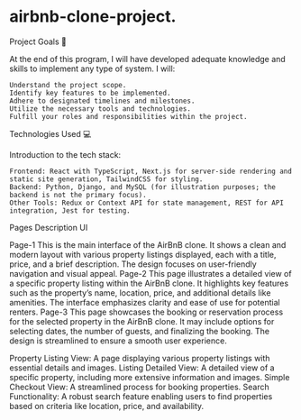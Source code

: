 # airbnb-clone-project.

Project Goals 🎯

  At the end of this program, I will have developed adequate knowledge and skills to implement any type of system. I will:
  
    Understand the project scope.
    Identify key features to be implemented.
    Adhere to designated timelines and milestones.
    Utilize the necessary tools and technologies.
    Fulfill your roles and responsibilities within the project.

Technologies Used 💻

  Introduction to the tech stack:
  
    Frontend: React with TypeScript, Next.js for server-side rendering and static site generation, TailwindCSS for styling.
    Backend: Python, Django, and MySQL (for illustration purposes; the backend is not the primary focus).
    Other Tools: Redux or Context API for state management, REST for API integration, Jest for testing.


Pages	Description	UI

  Page-1	This is the main interface of the AirBnB clone. It shows a clean and modern layout with various property listings displayed, each with a title, price, and a brief            description. The design focuses on user-friendly navigation and visual appeal.
  Page-2	This page illustrates a detailed view of a specific property listing within the AirBnB clone. It highlights key features such as the property’s name, location,               price, and additional details like amenities. The interface emphasizes clarity and ease of use for potential renters.	
  Page-3	This page showcases the booking or reservation process for the selected property in the AirBnB clone. It may include options for selecting dates, the number of               guests, and finalizing the booking. The design is streamlined to ensure a smooth user experience.	
  
  Property Listing View: A page displaying various property listings with essential details and images.
  Listing Detailed View: A detailed view of a specific property, including more extensive information and images.
  Simple Checkout View: A streamlined process for booking properties.
  Search Functionality: A robust search feature enabling users to find properties based on criteria like location, price, and availability.
